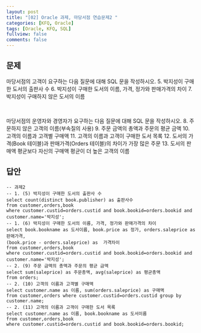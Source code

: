 ```yaml
---
layout: post
title: "[02] Oracle 과제, 마당서점 연습문제2 "
categories: [KFQ, Oracle]
tags: [Oracle, KFQ, SQL]
fullview: false
comments: false
---
```


## 문제
마당서점의 고객이 요구하는 다음 질문에 대해 SQL 문을 작성하시오.
5. 박지성이 구매한 도서의 출판사 수
6. 박지성이 구매한 도서의 이름, 가격, 정가와 판매가격의 차이
7. 박지성이 구매하지 않은 도서의 이름

​

마당서점의 운영자와 경영자가 요구하는 다음 질문에 대해 SQL 문을 작성하시오.
8. 주문하지 않은 고객의 이름(부속질의 사용)
9. 주문 금액의 총액과 주문의 평균 금액
10. 고객의 이름과 고객별 구매액
11. 고객의 이름과 고객이 구매한 도서 목록
12. 도서의 가격(Book 테이블)과 판매가격(Orders 테이블)의 차이가 가장 많은 주문
13. 도서의 판매액 평균보다 자신의 구매액 평균이 더 높은 고객의 이름

## 답안
```
-- 과제2
-- 1. (5) 박지성이 구매한 도서의 출판사 수
select count(distinct book.publisher) as 출판사수 
from customer,orders,book
where customer.custid=orders.custid and book.bookid=orders.bookid and customer.name='박지성';
-- 1. (6) 박지성이 구매한 도서의 이름, 가격, 정가와 판매가격의 차이
select book.bookname as 도서이름, book.price as 정가, orders.saleprice as 판매가격,
(book.price - orders.saleprice) as  가격차이
from customer,orders,book
where customer.custid=orders.custid and book.bookid=orders.bookid and customer.name='박지성';
-- 2. (9) 주문 금액의 총액과 주문의 평균 금액
select sum(saleprice) as 주문총액, avg(saleprice) as 평균총액
from orders;
-- 2. (10) 고객의 이름과 고객별 구매액
select customer.name as 이름, sum(orders.saleprice) as 구매액
from customer,orders where customer.custid=orders.custid group by customer.name;
-- 2. (11) 고객의 이름과 고객이 구매한 도서 목록
select customer.name as 이름, book.bookname as 도서이름
from customer,orders,book 
where customer.custid=orders.custid and book.bookid=orders.bookid;
```